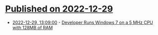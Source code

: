 # [Published on 2022-12-29](index.md)

* [2022-12-29, 13:09:00](https://soylentnews.org/article.pl?sid=22/12/28/1552209&from=rss) - [Developer Runs Windows 7 on a 5 MHz CPU with 128MB of RAM](https://soylentnews.org/article.pl?sid=22/12/28/1552209&from=rss)
